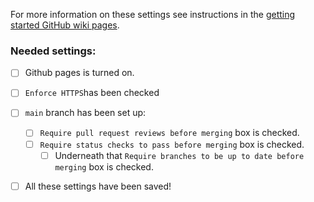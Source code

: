 
For more information on these settings see instructions in the [getting started GitHub wiki pages](https://github.com/jhudsl/OTTR_Template/wiki/Setting-up-your-repository-settings).

### Needed settings:

- [ ] Github pages is turned on.
- [ ] `Enforce HTTPS`has been checked   

- [ ] `main` branch has been set up:
  - [ ] `Require pull request reviews before merging` box is checked.
  - [ ] `Require status checks to pass before merging` box is checked.
    - [ ] Underneath that `Require branches to be up to date before merging` box is checked.

- [ ] All these settings have been saved!
